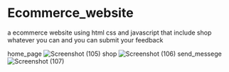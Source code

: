 # Ecommerce_website
a  ecommerce website using html css and javascript that include shop whatever you can and you can submit your feedback


home_page
![Screenshot (105)](https://github.com/Srinibas123/Ecommerce_website/assets/107309359/0366fa7a-5b30-4305-b1ca-17fa26d4c22a)
shop
![Screenshot (106)](https://github.com/Srinibas123/Ecommerce_website/assets/107309359/2c23184a-4d9a-4f79-8343-03a07a8e00e5)
send_messege
![Screenshot (107)](https://github.com/Srinibas123/Ecommerce_website/assets/107309359/193c9e39-51c3-4d82-91e2-669a7d112c60)
